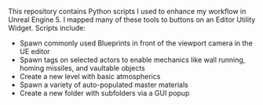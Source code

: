 This repository contains Python scripts I used to enhance my workflow in Unreal Engine 5. I mapped many of these tools to buttons on an Editor Utility Widget. Scripts include:
- Spawn commonly used Blueprints in front of the viewport camera in the UE editor
- Spawn tags on selected actors to enable mechanics like wall running, homing missiles, and vaultable objects
- Create a new level with basic atmospherics
- Spawn a variety of auto-populated master materials
- Create a new folder with subfolders via a GUI popup
